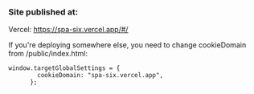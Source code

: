 ### Site published at:

Vercel: https://spa-six.vercel.app/#/

If you're deploying somewhere else, you need to change cookieDomain from /public/index.html:
```
window.targetGlobalSettings = {
        cookieDomain: "spa-six.vercel.app",
      };
```
